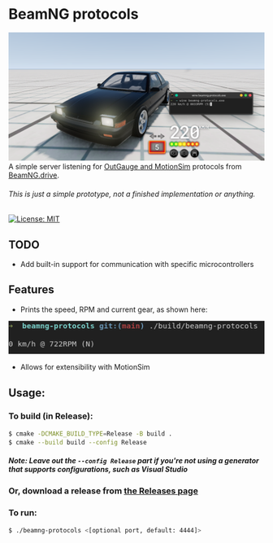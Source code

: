 # BeamNG protocols
![Banner](https://github.com/purifiedfr/beamng-protocols/blob/main/banner.png?raw=true)
A simple server listening for [OutGauge and MotionSim](https://documentation.beamng.com/modding/protocols/) protocols from [BeamNG.drive](https://www.beamng.com/).
###### This is just a simple prototype, not a finished implementation or anything.

[![License: MIT](https://img.shields.io/badge/License-MIT-yellow.svg)](https://opensource.org/licenses/MIT)

## TODO
* Add built-in support for communication with specific microcontrollers

## Features
* Prints the speed, RPM and current gear, as shown here:

![Screenshot of logging](https://github.com/purifiedfr/beamng-protocols/blob/main/screenshot.png?raw=true)
* Allows for extensibility with MotionSim

## Usage:
### To build (in Release):
```sh
$ cmake -DCMAKE_BUILD_TYPE=Release -B build .
$ cmake --build build --config Release
```
##### Note: Leave out the `--config Release` part if you're not using a generator that supports configurations, such as Visual Studio

### Or, download a release from [the Releases page](https://github.com/purifiedfr/beamng-protocols/releases)

### To run:
```sh
$ ./beamng-protocols <[optional port, default: 4444]>
```
